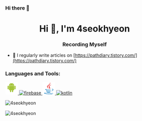 ### Hi there 👋

<h1 align="center">Hi 👋, I'm 4seokhyeon</h1>
<h3 align="center">Recording Myself</h3>

- 📝 I regularly write articles on [https://pathdiary.tistory.com/](https://pathdiary.tistory.com/)


<h3 align="left">Languages and Tools:</h3>
<p align="left"> <a href="https://developer.android.com" target="_blank" rel="noreferrer"> <img src="https://raw.githubusercontent.com/devicons/devicon/master/icons/android/android-original-wordmark.svg" alt="android" width="40" height="40"/> </a> <a href="https://firebase.google.com/" target="_blank" rel="noreferrer"> <img src="https://www.vectorlogo.zone/logos/firebase/firebase-icon.svg" alt="firebase" width="40" height="40"/> </a> <a href="https://www.java.com" target="_blank" rel="noreferrer"> <img src="https://raw.githubusercontent.com/devicons/devicon/master/icons/java/java-original.svg" alt="java" width="40" height="40"/> </a> <a href="https://kotlinlang.org" target="_blank" rel="noreferrer"> <img src="https://www.vectorlogo.zone/logos/kotlinlang/kotlinlang-icon.svg" alt="kotlin" width="40" height="40"/> </a> </p>

<p><img align="center" src="https://github-readme-stats.vercel.app/api/top-langs?username=4seokhyeon&show_icons=true&locale=en&layout=compact" alt="4seokhyeon" /></p>

<p><img align="center" src="https://github-readme-streak-stats.herokuapp.com/?user=4seokhyeon&" alt="4seokhyeon" /></p>
